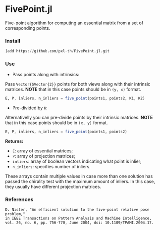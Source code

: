 # FivePoint.jl

Five-point algorithm for computing an essential matrix from a set of corresponding points.

### Install

```julia
]add https://github.com/pxl-th/FivePoint.jl.git
```

### Use

- Pass points along with intrinsics:

Pass `Vector{SVector{2}}` points for both views along with their intrinsic matrices.
**NOTE** that in this case points should be in `(y, x)` format.

```julia
E, P, inliers, n_inliers = five_point(points1, points2, K1, K2)
```

- Pre-divided by `K`:

Alternativelly you can pre-divide points by their intrinsic matrices.
**NOTE** that in this case points should be in `(x, y)` format.

```julia
E, P, inliers, n_inliers = five_point(points1, points2)
```

**Returns:**

- `E`: array of essential matrices;
- `P`: array of projection matrices;
- `inliers`: array of boolean vectors indicating what point is inlier;
- `n_inliers`: specifies number of inliers.

These arrays contain multiple values in case more than one solution has passed the chirality test
with the maximum amount of inliers. In this case, they usually have different projection matrices.

### References

```
D. Nister, "An efficient solution to the five-point relative pose problem,"
in IEEE Transactions on Pattern Analysis and Machine Intelligence,
vol. 26, no. 6, pp. 756-770, June 2004, doi: 10.1109/TPAMI.2004.17.
```
